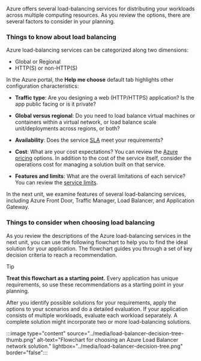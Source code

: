 Azure offers several load-balancing services for distributing your workloads across multiple computing resources. As you review the options, there are several factors to consider in your planning.

### Things to know about load balancing

Azure load-balancing services can be categorized along two dimensions:
- Global or Regional
- HTTP(S) or non-HTTP(S)

In the Azure portal, the **Help me choose** default tab highlights other configuration characteristics:

- **Traffic type**: Are you designing a web (HTTP/HTTPS) application? Is the app public facing or is it private?

- **Global versus regional**: Do you need to load balance virtual machines or containers within a virtual network, or load balance scale unit/deployments across regions, or both?

- **Availability**: Does the service [SLA](https://azure.microsoft.com/support/legal/sla/) meet your requirements?

- **Cost**: What are your cost expectations? You can review the [Azure pricing](https://azure.microsoft.com/pricing/) options. In addition to the cost of the service itself, consider the operations cost for managing a solution built on that service.

- **Features and limits**: What are the overall limitations of each service? You can review the [service limits](/azure/azure-subscription-service-limits).

In the next unit, we examine features of several load-balancing services, including Azure Front Door, Traffic Manager, Load Balancer, and Application Gateway. 

### Things to consider when choosing load balancing

As you review the descriptions of the Azure load-balancing services in the next unit, you can use the following flowchart to help you to find the ideal solution for your application. The flowchart guides you through a set of key decision criteria to reach a recommendation.

> [!Tip]
> **Treat this flowchart as a starting point.**
> Every application has unique requirements, so use these recommendations as a starting point in your planning.

After you identify possible solutions for your requirements, apply the options to your scenarios and do a detailed evaluation. If your application consists of multiple workloads, evaluate each workload separately. A complete solution might incorporate two or more load-balancing solutions.

:::image type="content" source="../media/load-balancer-decision-tree-thumb.png" alt-text="Flowchart for choosing an Azure Load Balancer network solution." lightbox="../media/load-balancer-decision-tree.png" border="false":::
